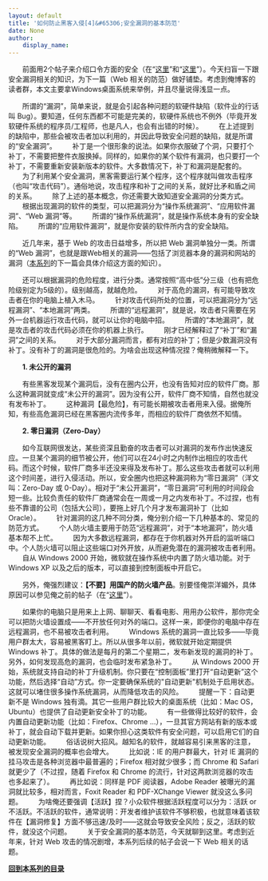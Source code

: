 ```yaml
---
layout: default
title: '如何防止黑客入侵[4]&#65306;安全漏洞的基本防范'
date: None
author:
    display_name: 
---
```


　　前面用2个帖子来介绍口令方面的安全（在“[这里](https://program-think.blogspot.com/2010/06/howto-prevent-hacker-attack-2.html)”和“[这里](https://program-think.blogspot.com/2010/06/howto-prevent-hacker-attack-3.html)”）。今天扫盲一下跟安全漏洞相关的知识，为下一篇（Web 相关的防范）做好铺垫。考虑到俺博客的读者群，本文主要拿Windows桌面系统来举例，并且尽量说得浅显一点。  
  
　　所谓的“漏洞”，简单来说，就是会引起各种问题的软硬件缺陷（软件业的行话叫 Bug）。要知道，任何东西都不可能是完美的，软硬件系统也不例外（毕竟开发软硬件系统的程序员/工程师，也是凡人，也会有出错的时候）。 　　在上述提到的缺陷中，那些会被攻击者加以利用的，并因此导致安全问题的缺陷，就是所谓的“安全漏洞”。 　　补丁是一个很形象的说法。如果你衣服破了个洞，只要打个补丁，不需要把整件衣服换掉。同样的，如果你的某个软件有漏洞，也只要打一个补丁，不需要重新安装新版本的软件。大多数情况下，补丁和漏洞是配套的。 　　为了利用某个安全漏洞，黑客需要运行某个程序，这个程序就叫做攻击程序（也叫“攻击代码”）。通俗地说，攻击程序和补丁之间的关系，就好比矛和盾之间的关系。 　　除了上述的基本概念，你还需要大致知道安全漏洞的分类方式。 　　根据出现漏洞的软件的类型，可以把漏洞分为“操作系统漏洞”、“应用软件漏洞”、“Web 漏洞”等。 　　所谓的“操作系统漏洞”，就是操作系统本身有的安全缺陷。 　　所谓的“应用软件漏洞”，就是你安装的软件所内含的安全缺陷。

　　近几年来，基于 Web 的攻击日益增多，所以把 Web 漏洞单独分一类。所谓的“Web 漏洞”，也就是跟Web相关的漏洞——包括了浏览器本身的漏洞和网站的漏洞（[本系列](https://program-think.blogspot.com/2010/06/howto-prevent-hacker-attack-0.html)的下一篇会具体介绍这方面的知识）。

　　还可以根据漏洞的危险程度，进行分类。通常按照“高中低”分三级（也有把危险级别定为5级的）。级别越高，就越危险。 　　对于高危的漏洞，有可能导致攻击者在你的电脑上植入木马。 　　针对攻击代码所处的位置，可以把漏洞分为“远程漏洞”、“本地漏洞”两类。 　　所谓的“远程漏洞”，就是说，攻击者只需要在另外一台机器运行攻击代码，就可以让你的电脑中招。 　　所谓的“本地漏洞”，就是攻击者的攻击代码必须在你的机器上执行。 　　刚才已经解释过了“补丁”和“漏洞”之间的关系。 　　对于大部分漏洞而言，都有对应的补丁；但是少数漏洞没有补丁。没有补丁的漏洞是很危险的。为啥会出现这种情况捏？俺稍微解释一下。

　　**1\. 未公开的漏洞**

　　有些黑客发现某个漏洞后，没有在圈内公开，也没有告知对应的软件厂商。那么这种漏洞就变成“未公开的漏洞”。因为没有公开，软件厂商不知情，自然也就没有发布补丁。 　　这种漏洞【最危险】，有可能长期被攻击者用来入侵。据俺所知，有些高危漏洞已经在黑客圈内流传多年，而相应的软件厂商依然不知情。

　　**2\. 零日漏洞（Zero-Day）**

　　如今互联网很发达，某些资深且勤奋的攻击者可以对漏洞的发布作出快速反应。一旦某个漏洞的细节被公开，他们可以在24小时之内制作出相应的攻击代码。而这个时候，软件厂商多半还没来得及发布补丁。那么这些攻击者就可以利用这个时间差，进行入侵活动。所以，安全圈内也把这种漏洞称为“零日漏洞”（洋文叫：Zero-Day 或 0-Day）。相对于“未公开漏洞”，“零日漏洞”可利用的时间段会短一些。比较负责任的软件厂商通常会在一周或一月之内发布补丁。不过捏，也有些不靠谱的公司（包括大公司），要拖上好几个月才发布漏洞补丁（比如 Oracle）。 　　针对漏洞的这几种不同分类，俺分别介绍一下几种基本的、常见的防范方式。 　　个人防火墙主要用于防范“远程漏洞”，对于“本地漏洞”，防火墙基本帮不上忙。 　　因为大多数远程漏洞，都存在于你机器对外开启的监听端口中。个人防火墙可以阻止这些端口对外开放，从而避免潜在的漏洞被攻击者利用。 　　自从 Windows 2000 开始，微软就在操作系统中内置了防火墙功能。对于 Windows XP 以及之后的版本，可以直接到控制面板中开启它。

　　另外，俺强烈建议：**【不要】用国产的防火墙产品**。别要怪俺崇洋媚外，具体原因可以参见俺之前的帖子（在“[这里](https://program-think.blogspot.com/2010/04/howto-cover-your-tracks-2.html)”）。

　　如果你的电脑只是用来上上网、聊聊天、看看电影、用用办公软件，那你完全可以把防火墙设置成——不开放任何对外的端口。这样一来，即便你的电脑中存在远程漏洞，也不易被攻击者利用。 　　Windows 系统的漏洞一直比较多——毕竟用户群太大，容易被黑客盯上。所以从很多年以前，微软就开始定期提供 Windows 补丁。具体的做法是每月的第二个星期二，发布新发现的漏洞的补丁。另外，如何发现高危的漏洞，也会临时发布紧急补丁。 　　从 Windows 2000 开始，系统就支持自动的补丁升级机制。你只要在“控制面板”里打开“自动更新”这个功能，然后选择“自动”方式。你一定要确保系统的"自动更新"机制处于启用状态。这就可以堵住很多操作系统漏洞，从而降低攻击的风险。 　　提醒一下：自动更新不是 Windows 独有滴。其它一些用户群比较大的桌面系统（比如：Mac OS，Ubuntu）也提供了自动更新安全补丁的功能。 　　有一些做得比较好的软件，会内置自动更新功能（比如：Firefox、Chrome ...），一旦其官方网站有新的版本或补丁，就会自动下载并更新。如果你担心这类软件有安全问题，可以启用它们的自动更新功能。 　　俗话说树大招风。越知名的软件，就越容易引来黑客的注意，被发现安全漏洞的概率也会增大。 　　比如说：IE 的用户群最大，针对 IE 漏洞的挂马攻击是各种浏览器中最普遍的；Firefox 相对就少很多；而 Chrome 和 Safari 就更少了（不过捏，随着 Firefox 和 Chrome 的流行，针对这两款浏览器的攻击也多起来了）。 　　再比如说：同样是 PDF 阅读器，Adobe Reader 被曝光的漏洞就比较多，相对而言，Foxit Reader 和 PDF-XChange Viewer 就没这么多问题。 　　为啥俺还要强调【活跃】捏？小众软件根据活跃程度可以分为：活跃 or 不活跃。不活跃的软件，通常说明：开发者维护该软件不够积极，也就意味着该软件在【漏洞修复】方面不够迅速/及时——这就会导致安全风险；反之，活跃的软件，就没这个问题。 　　关于安全漏洞的基本防范，今天就聊到这里。考虑到近年来，针对 Web 攻击的情况剧增，本系列后续的帖子会说一下 Web 相关的话题。

**[回到本系列的目录](https://program-think.blogspot.com/2010/06/howto-prevent-hacker-attack-0.html#index)**

